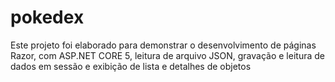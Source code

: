 # pokedex
Este projeto foi elaborado para demonstrar o desenvolvimento de páginas Razor, com ASP.NET CORE 5, leitura de arquivo JSON, gravação e leitura de dados em sessão e exibição de lista e detalhes de objetos

